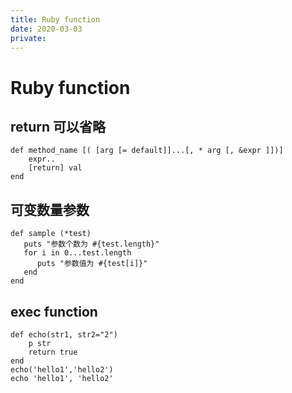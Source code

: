 ```yaml
---
title: Ruby function
date: 2020-03-03
private: 
---
```

# Ruby function
## return 可以省略

    def method_name [( [arg [= default]]...[, * arg [, &expr ]])]
        expr..
        [return] val
    end

## 可变数量参数

    def sample (*test)
       puts "参数个数为 #{test.length}"
       for i in 0...test.length
          puts "参数值为 #{test[i]}"
       end
    end

## exec function

    def echo(str1, str2="2")
        p str
        return true
    end
    echo('hello1','hello2')
    echo 'hello1', 'hello2'

